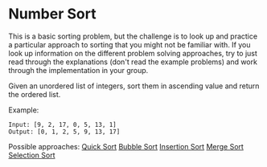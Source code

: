 # Number Sort

This is a basic sorting problem, but the challenge is to look up and practice a particular approach to sorting that you might not be familiar with. If you look up information on the different problem solving approaches, try to just read through the explanations (don't read the example problems) and work through the implementation in your group.

Given an unordered list of integers, sort them in ascending value and return the ordered list.

Example:
```
Input: [9, 2, 17, 0, 5, 13, 1]
Output: [0, 1, 2, 5, 9, 13, 17]
```

Possible approaches:
[Quick Sort](https://runestone.academy/runestone/books/published/pythonds/SortSearch/TheQuickSort.html)
[Bubble Sort](https://runestone.academy/runestone/books/published/pythonds/SortSearch/TheBubbleSort.html)
[Insertion Sort](https://www.tutorialspoint.com/data_structures_algorithms/insertion_sort_algorithm.htm)
[Merge Sort](https://www.programiz.com/dsa/merge-sort)
[Selection Sort](https://www.tutorialspoint.com/data_structures_algorithms/selection_sort_algorithm.htm)
